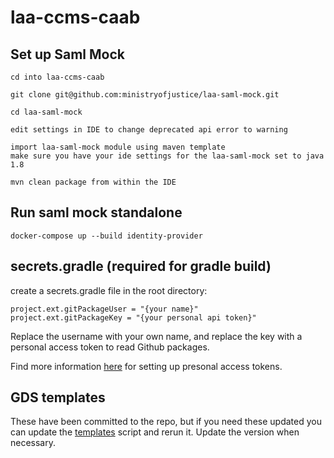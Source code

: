 # laa-ccms-caab

## Set up Saml Mock
```
cd into laa-ccms-caab

git clone git@github.com:ministryofjustice/laa-saml-mock.git

cd laa-saml-mock

edit settings in IDE to change deprecated api error to warning

import laa-saml-mock module using maven template
make sure you have your ide settings for the laa-saml-mock set to java 1.8

mvn clean package from within the IDE
```

## Run saml mock standalone

```
docker-compose up --build identity-provider
```

## secrets.gradle (required for gradle build)

create a secrets.gradle file in the root directory:

```
project.ext.gitPackageUser = "{your name}"
project.ext.gitPackageKey = "{your personal api token}"
```

Replace the username with your own name, and replace the key with a personal access token to read Github packages.

Find more information [here](https://docs.github.com/en/enterprise-server@3.6/authentication/keeping-your-account-and-data-secure/managing-your-personal-access-tokens) for setting up presonal access tokens.


## GDS templates

These have been committed to the repo, but if you need these updated you can update the [templates](./templates.sh) script and rerun it.
Update the version when necessary.
